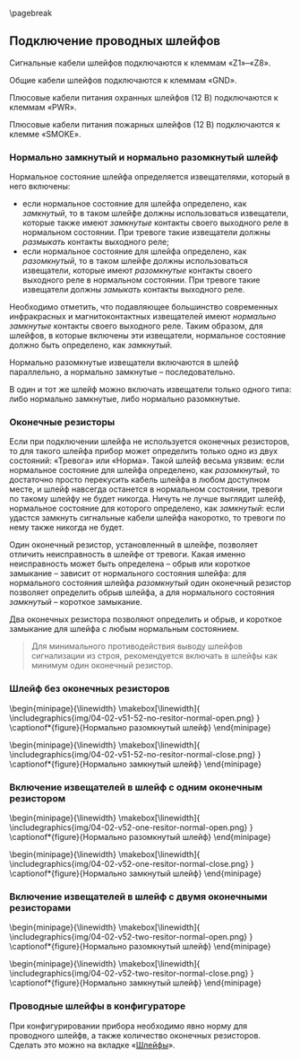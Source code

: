 \pagebreak

## Подключение проводных шлейфов

Сигнальные кабели шлейфов подключаются к клеммам «Z1»–«Z8».

Общие кабели шлейфов подключаются к клеммам «GND».

Плюсовые кабели питания охранных шлейфов (12 В) подключаются к клеммам «PWR».

Плюсовые кабели питания пожарных шлейфов (12 В) подключаются к клемме «SMOKE».

### Нормально замкнутый и нормально разомкнутый шлейф

Нормальное состояние шлейфа определяется извещателями, который в него включены:

* если нормальное состояние для шлейфа определено, как *замкнутый*, то в таком шлейфе должны использоваться извещатели, которые также имеют *замкнутые* контакты своего выходного реле в нормальном состоянии. При тревоге такие извещатели должны *размыкать* контакты выходного реле;
* если нормальное состояние для шлейфа определено, как *разомкнутый*, то в таком шлейфе должны использоваться извещатели, которые имеют *разомкнутые* контакты своего выходного реле в нормальном состоянии. При тревоге такие извещатели должны *замыкать* контакты выходного реле.

Необходимо отметить, что подавляющее большинство современных инфракрасных и магнитоконтактных извещателей имеют *нормально замкнутые* контакты своего выходного реле. Таким образом, для шлейфов, в которые включены эти извещатели, нормальное состояние должно быть определено, как *замкнутый*.

Нормально разомкнутые извещатели включаются в шлейф параллельно, а нормально замкнутые – последовательно.

В один и тот же шлейф можно включать извещатели только одного типа: либо нормально замкнутые, либо нормально разомкнутые.

### Оконечные резисторы

Если при подключении шлейфа не используется оконечных резисторов, то для такого шлейфа прибор может определить только одно из двух состояний: «Тревога» или «Норма». Такой шлейф весьма уязвим: если нормальное состояние для шлейфа определено, как *разомкнутый*, то достаточно просто перекусить кабель шлейфа в любом доступном месте, и шлейф навсегда останется в нормальном состоянии, тревоги по такому шлейфу не будет никогда. Ничуть не лучше выглядит шлейф, нормальное состояние для которого определено, как *замкнутый*: если удастся замкнуть сигнальные кабели шлейфа накоротко, то тревоги по нему также никогда не будет.

Один оконечный резистор, установленный в шлейфе, позволяет отличить неисправность в шлейфе от тревоги. Какая именно неисправность может быть определена – обрыв или короткое замыкание – зависит от нормального состояния шлейфа: для нормального состояния шлейфа *разомкнутый* один оконечный резистор позволяет определить обрыв шлейфа, а для нормального состояния *замкнутый* – короткое замыкание.

Два оконечных резистора позволяют определить и обрыв, и короткое замыкание для шлейфа с любым нормальным состоянием.

> Для минимального противодействия выводу шлейфов сигнализации из строя, рекомендуется включать в шлейфы как минимум один оконечный резистор.

### Шлейф без оконечных резисторов

\begin{minipage}{\linewidth}
	\makebox[\linewidth]{
 		\includegraphics{img/04-02-v51-52-no-resitor-normal-open.png}
 	}
	\captionof*{figure}{Нормально разомкнутый шлейф}
\end{minipage}

\begin{minipage}{\linewidth}
	\makebox[\linewidth]{
 		\includegraphics{img/04-02-v51-52-no-resitor-normal-close.png}
 	}
	\captionof*{figure}{Нормально замкнутый шлейф}
\end{minipage}

### Включение извещателей в шлейф с одним оконечным резистором

\begin{minipage}{\linewidth}
	\makebox[\linewidth]{
 		\includegraphics{img/04-02-v52-one-resitor-normal-open.png}
 	}
	\captionof*{figure}{Нормально разомкнутый шлейф}
\end{minipage}

\begin{minipage}{\linewidth}
	\makebox[\linewidth]{
 		\includegraphics{img/04-02-v52-one-resitor-normal-close.png}
 	}
	\captionof*{figure}{Нормально замкнутый шлейф}
\end{minipage}

### Включение извещателей в шлейф с двумя оконечными резисторами

\begin{minipage}{\linewidth}
	\makebox[\linewidth]{
 		\includegraphics{img/04-02-v52-two-resitor-normal-open.png}
 	}
	\captionof*{figure}{Нормально разомкнутый шлейф}
\end{minipage}

\begin{minipage}{\linewidth}
	\makebox[\linewidth]{
 		\includegraphics{img/04-02-v52-two-resitor-normal-close.png}
 	}
	\captionof*{figure}{Нормально замкнутый шлейф}
\end{minipage}

### Проводные шлейфы в конфигураторе

При конфигурировании прибора необходимо явно норму для проводного шлейфв, а также количество оконечных резисторов. Сделать это можно на вкладке «[Шлейфы](#config-zones)».

